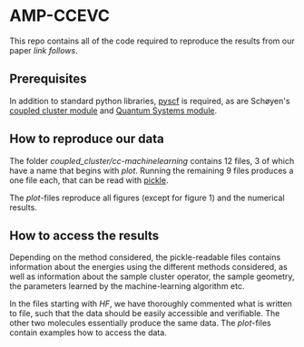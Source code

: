 # AMP-CCEVC

This repo contains all of the code required to reproduce the results from our paper _link follows_. 

## Prerequisites 
In addition to standard python libraries, [pyscf](https://pyscf.org/) is required, as are Schøyen's [coupled cluster module](https://github.com/HyQD/coupled-cluster) and [Quantum Systems module](https://github.com/HyQD/quantum-systems). 

## How to reproduce our data
The folder _coupled_cluster/cc-machinelearning_ contains 12 files, 3 of which have a name that begins with _plot_. Running the remaining 9 files produces a one file each, that can be read with [pickle](https://docs.python.org/3/library/pickle.html). 

The _plot_-files reproduce all figures (except for figure 1) and the numerical results.

## How to access the results

Depending on the method considered, the pickle-readable files contains information about the energies using the different methods considered, as well as information about the sample cluster operator, the sample geometry, the parameters learned by the machine-learning algorithm etc.

In the files starting with _HF_, we have thoroughly commented what is written to file, such that the data should be easily accessible and verifiable. The other two molecules essentially produce the same data. The _plot_-files contain examples how to access the data.
